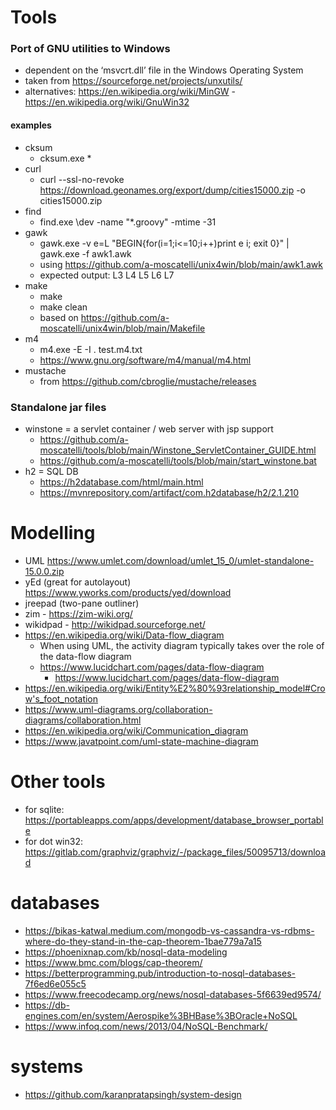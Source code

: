 # Tools
### Port of GNU utilities to Windows

* dependent on the ‘msvcrt.dll’ file in the Windows Operating System
* taken from https://sourceforge.net/projects/unxutils/
* alternatives: https://en.wikipedia.org/wiki/MinGW - https://en.wikipedia.org/wiki/GnuWin32
#### examples
* cksum
  * cksum.exe *
* curl
  * curl --ssl-no-revoke https://download.geonames.org/export/dump/cities15000.zip -o cities15000.zip 
* find
  * find.exe \dev -name "*.groovy" -mtime -31
* gawk
  * gawk.exe -v e=L "BEGIN{for(i=1;i<=10;i++)print e i; exit 0}" | gawk.exe -f awk1.awk
  * using https://github.com/a-moscatelli/unix4win/blob/main/awk1.awk
  * expected output: L3 L4 L5 L6 L7
* make
  * make
  * make clean
  * based on https://github.com/a-moscatelli/unix4win/blob/main/Makefile
* m4
  * m4.exe -E -I . test.m4.txt
  * https://www.gnu.org/software/m4/manual/m4.html
* mustache
  * from https://github.com/cbroglie/mustache/releases
  

### Standalone jar files
* winstone = a servlet container / web server with jsp support
  * https://github.com/a-moscatelli/tools/blob/main/Winstone_ServletContainer_GUIDE.html
  * https://github.com/a-moscatelli/tools/blob/main/start_winstone.bat
* h2 = SQL DB
  * https://h2database.com/html/main.html
  * https://mvnrepository.com/artifact/com.h2database/h2/2.1.210

# Modelling
* UML https://www.umlet.com/download/umlet_15_0/umlet-standalone-15.0.0.zip
* yEd (great for autolayout) https://www.yworks.com/products/yed/download
* jreepad (two-pane outliner)
* zim - https://zim-wiki.org/
* wikidpad - http://wikidpad.sourceforge.net/
* https://en.wikipedia.org/wiki/Data-flow_diagram
  * When using UML, the activity diagram typically takes over the role of the data-flow diagram
  * https://www.lucidchart.com/pages/data-flow-diagram
    * https://www.lucidchart.com/pages/data-flow-diagram
* https://en.wikipedia.org/wiki/Entity%E2%80%93relationship_model#Crow's_foot_notation
* https://www.uml-diagrams.org/collaboration-diagrams/collaboration.html
* https://en.wikipedia.org/wiki/Communication_diagram
* https://www.javatpoint.com/uml-state-machine-diagram

  

# Other tools
* for sqlite: https://portableapps.com/apps/development/database_browser_portable
* for dot win32: https://gitlab.com/graphviz/graphviz/-/package_files/50095713/download

# databases
* https://bikas-katwal.medium.com/mongodb-vs-cassandra-vs-rdbms-where-do-they-stand-in-the-cap-theorem-1bae779a7a15
* https://phoenixnap.com/kb/nosql-data-modeling
* https://www.bmc.com/blogs/cap-theorem/
* https://betterprogramming.pub/introduction-to-nosql-databases-7f6ed6e055c5
* https://www.freecodecamp.org/news/nosql-databases-5f6639ed9574/
* https://db-engines.com/en/system/Aerospike%3BHBase%3BOracle+NoSQL
* https://www.infoq.com/news/2013/04/NoSQL-Benchmark/

# systems
* https://github.com/karanpratapsingh/system-design
